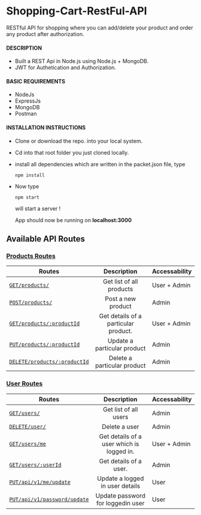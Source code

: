 # Shopping-Cart-RestFul-API

RESTful API for shopping where you can add/delete your product and order any product after authorization.

#### DESCRIPTION

- Built a REST Api in Node.js using Node.js + MongoDB.
- JWT for Authetication and Authorization.

#### BASIC REQUIREMENTS

- NodeJs
- ExpressJs
- MongoDB
- Postman

#### INSTALLATION INSTRUCTIONS
-   Clone or download the repo. into your local system.
-   Cd into that root folder you just cloned locally.
-   install all dependencies which are written in the packet.json file, type
    ```
    npm install
    ```
-   Now type
    ```
    npm start
    ```
    will start a server !
    
    App should now be running on **localhost:3000**

## Available API Routes

### [Products Routes](#1-product-routes) 
| Routes        | Description           |Accessability       |
| ------------- |:-------------:|----------------------------|
| [`GET/products/`](#a-get-list-of-all-products)    |Get list of all products| User + Admin | 
| [`POST/products/`](#b-post-a-new-product)     | Post a new product| Admin | 
| [`GET/products/:productId`](#c-get-details-of-a-particular-product)| Get details of a particular product. | User + Admin | 
| [`PUT/products/:productId`](#d-update-a-particular-product) | Update a particular product| Admin |
| [`DELETE/products/:productId`](#e-delete-a-particular-product) |Delete a particular product| Admin |



### [User Routes](#2-user-routes) 
| Routes        | Description           |Accessability       |
| ------------- |:-------------:|----------------------------|
| [`GET/users/`](#a-get-list-of-all-users)    |Get list of all users| Admin | 
| [`DELETE/user/`](#b-delete-a-user)     | Delete a user | Admin | 
| [`GET/users/me`](#c-get-details-of-a-loggedin-user)| Get details of a user which is logged in. | User + Admin | 
| [`GET/users/:userId`](#d-get-details-of-a-specific-user)| Get details of a user. | Admin |
| [`PUT/api/v1/me/update`](#e-update-loggedin-user-details) | Update a logged in user details| User |
| [`PUT/api/v1/password/update`](#f-update-password-loggedin-user) |Update password for loggedin user| User |

